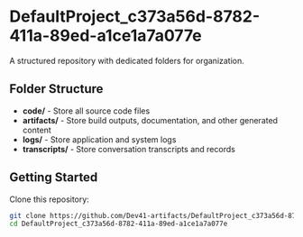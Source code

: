 # DefaultProject_c373a56d-8782-411a-89ed-a1ce1a7a077e
A structured repository with dedicated folders for organization.

## Folder Structure

- **code/** - Store all source code files
- **artifacts/** - Store build outputs, documentation, and other generated content
- **logs/** - Store application and system logs
- **transcripts/** - Store conversation transcripts and records

## Getting Started

Clone this repository:
```bash
git clone https://github.com/Dev41-artifacts/DefaultProject_c373a56d-8782-411a-89ed-a1ce1a7a077e
cd DefaultProject_c373a56d-8782-411a-89ed-a1ce1a7a077e
```
